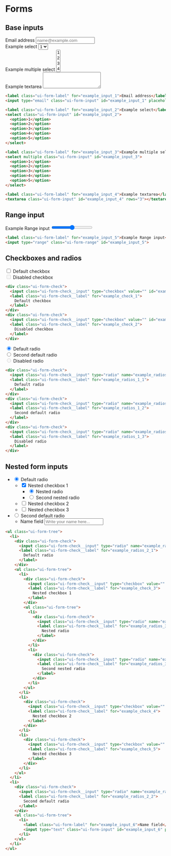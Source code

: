 # Forms

## Base inputs

<div class="custom"> 
  <label class="ui-form-label" for="example_input_1">Email address</label>
  <input type="email" class="ui-form-input" id="example_input_1" placeholder="name@example.com">
</div>

<div class="custom"> 
  <label class="ui-form-label" for="example_input_2">Example select</label>
  <select class="ui-form-input" id="example_input_2">
    <option>1</option>
    <option>2</option>
    <option>3</option>
    <option>4</option>
    <option>5</option>
  </select>
</div>

<div class="custom"> 
  <label class="ui-form-label" for="example_input_3">Example multiple select</label>
  <select multiple class="ui-form-input" id="example_input_3">
    <option>1</option>
    <option>2</option>
    <option>3</option>
    <option>4</option>
    <option>5</option>
  </select>
</div>

<div class="custom"> 
  <label class="ui-form-label" for="example_input_4">Example textarea</label>
  <textarea class="ui-form-input" id="example_input_4" rows="3"></textarea>
</div>


```html
<label class="ui-form-label" for="example_input_1">Email address</label>
<input type="email" class="ui-form-input" id="example_input_1" placeholder="name@example.com">
```
```html
<label class="ui-form-label" for="example_input_2">Example select</label>
<select class="ui-form-input" id="example_input_2">
  <option>1</option>
  <option>2</option>
  <option>3</option>
  <option>4</option>
  <option>5</option>
</select>
```
```html
<label class="ui-form-label" for="example_input_3">Example multiple select</label>
<select multiple class="ui-form-input" id="example_input_3">
  <option>1</option>
  <option>2</option>
  <option>3</option>
  <option>4</option>
  <option>5</option>
</select>
```
```html
<label class="ui-form-label" for="example_input_4">Example textarea</label>
<textarea class="ui-form-input" id="example_input_4" rows="3"></textarea>
```

## Range input

<div class="custom"> 
  <label class="ui-form-label" for="example_input_5">Example Range input</label>
  <input type="range" class="ui-form-range" id="example_input_5">
</div>

```html
<label class="ui-form-label" for="example_input_5">Example Range input</label>
<input type="range" class="ui-form-range" id="example_input_5">
```

## Checkboxes and radios

<div class="custom"> 
  <div class="ui-form-check">
    <input class="ui-form-check__input" type="checkbox" value="" id="example_check_1">
    <label class="ui-form-check__label" for="example_check_1">
      Default checkbox
    </label>
  </div>
  <div class="ui-form-check">
    <input class="ui-form-check__input" type="checkbox" value="" id="example_check_2" disabled>
    <label class="ui-form-check__label" for="example_check_2">
      Disabled checkbox
    </label>
  </div>
</div>

```html
<div class="ui-form-check">
  <input class="ui-form-check__input" type="checkbox" value="" id="example_check_1">
  <label class="ui-form-check__label" for="example_check_1">
    Default checkbox
  </label>
</div>
<div class="ui-form-check">
  <input class="ui-form-check__input" type="checkbox" value="" id="example_check_2" disabled>
  <label class="ui-form-check__label" for="example_check_2">
    Disabled checkbox
  </label>
</div>
```


<div class="custom">
  <div class="ui-form-check">
    <input class="ui-form-check__input" type="radio" name="example_radios_1" id="example_radios_1_1" value="option1" checked>
    <label class="ui-form-check__label" for="example_radios_1_1">
      Default radio
    </label>
  </div>
  <div class="ui-form-check">
    <input class="ui-form-check__input" type="radio" name="example_radios_1" id="example_radios_1_2" value="option2">
    <label class="ui-form-check__label" for="example_radios_1_2">
      Second default radio
    </label>
  </div>
  <div class="ui-form-check">
    <input class="ui-form-check__input" type="radio" name="example_radios_1" id="example_radios_1_3" value="option3" disabled>
    <label class="ui-form-check__label" for="example_radios_1_3">
      Disabled radio
    </label>
  </div>
</div>


```html
<div class="ui-form-check">
  <input class="ui-form-check__input" type="radio" name="example_radios_1" id="example_radios_1_1" value="option1" checked>
  <label class="ui-form-check__label" for="example_radios_1_1">
    Default radio
  </label>
</div>
<div class="ui-form-check">
  <input class="ui-form-check__input" type="radio" name="example_radios_1" id="example_radios_1_2" value="option2">
  <label class="ui-form-check__label" for="example_radios_1_2">
    Second default radio
  </label>
</div>
<div class="ui-form-check">
  <input class="ui-form-check__input" type="radio" name="example_radios_1" id="example_radios_1_3" value="option3" disabled>
  <label class="ui-form-check__label" for="example_radios_1_3">
    Disabled radio
  </label>
</div>
```

## Nested form inputs

<div class="custom">
<ul class="ui-form-tree">
  <li>
    <div class="ui-form-check">
      <input class="ui-form-check__input" type="radio" name="example_radios_2" id="example_radios_2_1" value="option1" checked>
      <label class="ui-form-check__label" for="example_radios_2_1">
        Default radio
      </label>
    </div>
    <ul class="ui-form-tree">
      <li>
        <div class="ui-form-check">
          <input class="ui-form-check__input" type="checkbox" value="" id="example_check_3" checked>
          <label class="ui-form-check__label" for="example_check_3">
            Nested checkbox 1
          </label>
        </div>
        <ul class="ui-form-tree">
          <li>
            <div class="ui-form-check">
              <input class="ui-form-check__input" type="radio" name="example_radios_3" id="example_radios_3_1" value="option1" checked>
              <label class="ui-form-check__label" for="example_radios_3_1">
                Nested radio
              </label>
            </div>
          </li>
          <li>
            <div class="ui-form-check">
              <input class="ui-form-check__input" type="radio" name="example_radios_3" id="example_radios_3_2" value="option1">
              <label class="ui-form-check__label" for="example_radios_3_2">
                Second nested radio
              </label>
            </div>
          </li>
        </ul>
      </li>
      <li>
        <div class="ui-form-check">
          <input class="ui-form-check__input" type="checkbox" value="" id="example_check_4">
          <label class="ui-form-check__label" for="example_check_4">
            Nested checkbox 2
          </label>
        </div>
      </li>
      <li>
        <div class="ui-form-check">
          <input class="ui-form-check__input" type="checkbox" value="" id="example_check_5">
          <label class="ui-form-check__label" for="example_check_5">
            Nested checkbox 3
          </label>
        </div>
      </li>
    </ul>
  </li>
  <li>
    <div class="ui-form-check">
      <input class="ui-form-check__input" type="radio" name="example_radios_2" id="example_radios_2_2" value="option1">
      <label class="ui-form-check__label" for="example_radios_2_2">
        Second default radio
      </label>
    </div>
    <ul class="ui-form-tree">
      <li>
        <label class="ui-form-label" for="example_input_6">Name field</label>
        <input type="text" class="ui-form-input" id="example_input_6" placeholder="Write your name here...">
      </li>
    </ul>
  </li>
</ul>
</div>

```html
<ul class="ui-form-tree">
  <li>
    <div class="ui-form-check">
      <input class="ui-form-check__input" type="radio" name="example_radios_2" id="example_radios_2_1" value="option1" checked>
      <label class="ui-form-check__label" for="example_radios_2_1">
        Default radio
      </label>
    </div>
    <ul class="ui-form-tree">
      <li>
        <div class="ui-form-check">
          <input class="ui-form-check__input" type="checkbox" value="" id="example_check_3" checked>
          <label class="ui-form-check__label" for="example_check_3">
            Nested checkbox 1
          </label>
        </div>
        <ul class="ui-form-tree">
          <li>
            <div class="ui-form-check">
              <input class="ui-form-check__input" type="radio" name="example_radios_3" id="example_radios_3_1" value="option1" checked>
              <label class="ui-form-check__label" for="example_radios_3_1">
                Nested radio
              </label>
            </div>
          </li>
          <li>
            <div class="ui-form-check">
              <input class="ui-form-check__input" type="radio" name="example_radios_3" id="example_radios_3_2" value="option1">
              <label class="ui-form-check__label" for="example_radios_3_2">
                Second nested radio
              </label>
            </div>
          </li>
        </ul>
      </li>
      <li>
        <div class="ui-form-check">
          <input class="ui-form-check__input" type="checkbox" value="" id="example_check_4">
          <label class="ui-form-check__label" for="example_check_4">
            Nested checkbox 2
          </label>
        </div>
      </li>
      <li>
        <div class="ui-form-check">
          <input class="ui-form-check__input" type="checkbox" value="" id="example_check_5">
          <label class="ui-form-check__label" for="example_check_5">
            Nested checkbox 3
          </label>
        </div>
      </li>
    </ul>
  </li>
  <li>
    <div class="ui-form-check">
      <input class="ui-form-check__input" type="radio" name="example_radios_2" id="example_radios_2_2" value="option1">
      <label class="ui-form-check__label" for="example_radios_2_2">
        Second default radio
      </label>
    </div>
    <ul class="ui-form-tree">
      <li>
        <label class="ui-form-label" for="example_input_6">Name field</label>
        <input type="text" class="ui-form-input" id="example_input_6" placeholder="Write your name here...">
      </li>
    </ul>
  </li>
</ul>
```
